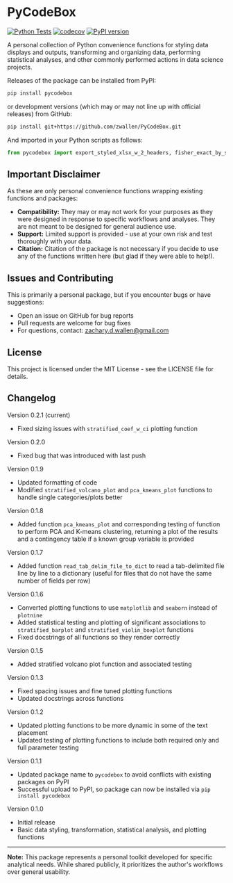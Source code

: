 # PyCodeBox

[![Python Tests](https://github.com/zwallen/PyCodeBox/actions/workflows/python-tests.yml/badge.svg)](https://github.com/zwallen/PyCodeBox/actions/workflows/python-tests.yml)
[![codecov](https://codecov.io/gh/zwallen/PyCodeBox/branch/master/graph/badge.svg)](https://codecov.io/gh/zwallen/PyCodeBox)
[![PyPI version](https://img.shields.io/pypi/v/PyCodeBox.svg)](https://pypi.org/project/PyCodeBox/)

A personal collection of Python convenience functions for styling data displays and outputs, transforming and organizing data, performing statistical analyses, and other commonly performed actions in data science projects.

Releases of the package can be installed from PyPI:

```bash
pip install pycodebox
```

or development versions (which may or may not line up with official releases) from GitHub:

```bash
pip install git+https://github.com/zwallen/PyCodeBox.git
```

And imported in your Python scripts as follows:

```python
from pycodebox import export_styled_xlsx_w_2_headers, fisher_exact_by_strata
```

## Important Disclaimer

As these are only personal convenience functions wrapping existing functions and packages:

* **Compatibility:** They may or may not work for your purposes as they were designed in response to specific workflows and analyses. They are not meant to be designed for general audience use.
* **Support:** Limited support is provided - use at your own risk and test thoroughly with your data.
* **Citation:** Citation of the package is not necessary if you decide to use any of the functions written here (but glad if they were able to help!).

## Issues and Contributing

This is primarily a personal package, but if you encounter bugs or have suggestions:
* Open an issue on GitHub for bug reports
* Pull requests are welcome for bug fixes
* For questions, contact: zachary.d.wallen@gmail.com

## License

This project is licensed under the MIT License - see the LICENSE file for details.

## Changelog

Version 0.2.1 (current)
* Fixed sizing issues with `stratified_coef_w_ci` plotting function

Version 0.2.0
* Fixed bug that was introduced with last push

Version 0.1.9
* Updated formatting of code
* Modified `stratified_volcano_plot` and `pca_kmeans_plot` functions to handle single categories/plots better

Version 0.1.8
* Added function `pca_kmeans_plot` and corresponding testing of function to perform PCA and K-means clustering, returning a plot of the results and a contingency table if a known group variable is provided

Version 0.1.7
* Added function `read_tab_delim_file_to_dict` to read a tab-delimited file line by line to a dictionary (useful for files that do not have the same number of fields per row)

Version 0.1.6
* Converted plotting functions to use `matplotlib` and `seaborn` instead of `plotnine`
* Added statistical testing and plotting of significant associations to `stratified_barplot` and `stratified_violin_boxplot` functions
* Fixed docstrings of all functions so they render correctly

Version 0.1.5
* Added stratified volcano plot function and associated testing

Version 0.1.3
* Fixed spacing issues and fine tuned plotting functions
* Updated docstrings across functions

Version 0.1.2
* Updated plotting functions to be more dynamic in some of the text placement
* Updated testing of plotting functions to include both required only and full parameter testing

Version 0.1.1
* Updated package name to `pycodebox` to avoid conflicts with existing packages on PyPI
* Successful upload to PyPI, so package can now be installed via `pip install pycodebox`

Version 0.1.0
* Initial release
* Basic data styling, transformation, statistical analysis, and plotting functions

---
**Note:** This package represents a personal toolkit developed for specific analytical needs. While shared publicly, it prioritizes the author's workflows over general usability.
